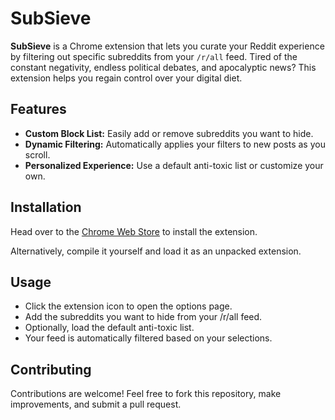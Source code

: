 # SubSieve

**SubSieve** is a Chrome extension that lets you curate your Reddit experience by filtering out specific subreddits from your `/r/all` feed. Tired of the constant negativity, endless political debates, and apocalyptic news? This extension helps you regain control over your digital diet.

## Features

-   **Custom Block List:** Easily add or remove subreddits you want to hide.
-   **Dynamic Filtering:** Automatically applies your filters to new posts as you scroll.
-   **Personalized Experience:** Use a default anti-toxic list or customize your own.

## Installation

Head over to the [Chrome Web Store](https://chromewebstore.google.com/detail/subsieve/kaajhikijnhbdllpdjigneldnajefofa) to install the extension.

Alternatively, compile it yourself and load it as an unpacked extension.

## Usage

-   Click the extension icon to open the options page.
-   Add the subreddits you want to hide from your /r/all feed.
-   Optionally, load the default anti-toxic list.
-   Your feed is automatically filtered based on your selections.

## Contributing

Contributions are welcome! Feel free to fork this repository, make improvements, and submit a pull request.
